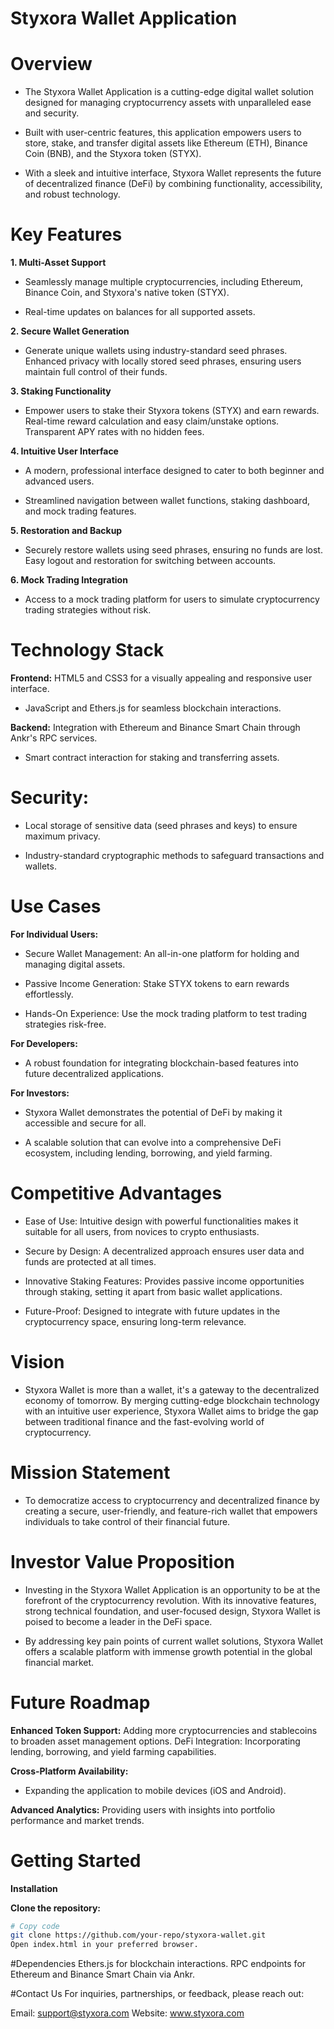 # Styxora Wallet Application

# Overview
- The Styxora Wallet Application is a cutting-edge digital wallet solution designed for managing cryptocurrency assets with unparalleled ease and security.
  
- Built with user-centric features, this application empowers users to store, stake, and transfer digital assets like Ethereum (ETH), Binance Coin (BNB), and the Styxora token (STYX).
  
- With a sleek and intuitive interface, Styxora Wallet represents the future of decentralized finance (DeFi) by combining functionality, accessibility, and robust technology.

# Key Features

**1. Multi-Asset Support**

- Seamlessly manage multiple cryptocurrencies, including Ethereum, Binance Coin, and Styxora's native token (STYX).

- Real-time updates on balances for all supported assets.

**2. Secure Wallet Generation**

- Generate unique wallets using industry-standard seed phrases.
Enhanced privacy with locally stored seed phrases, ensuring users maintain full control of their funds.

**3. Staking Functionality**

- Empower users to stake their Styxora tokens (STYX) and earn rewards.
Real-time reward calculation and easy claim/unstake options.
Transparent APY rates with no hidden fees.

**4. Intuitive User Interface**

- A modern, professional interface designed to cater to both beginner and advanced users.
 
- Streamlined navigation between wallet functions, staking dashboard, and mock trading features.
  
**5. Restoration and Backup**

- Securely restore wallets using seed phrases, ensuring no funds are lost.
Easy logout and restoration for switching between accounts.

**6. Mock Trading Integration**

- Access to a mock trading platform for users to simulate cryptocurrency trading strategies without risk.
 
# Technology Stack

**Frontend:**
HTML5 and CSS3 for a visually appealing and responsive user interface.

- JavaScript and Ethers.js for seamless blockchain interactions.

**Backend:**
Integration with Ethereum and Binance Smart Chain through Ankr's RPC services.

- Smart contract interaction for staking and transferring assets.

# Security:

- Local storage of sensitive data (seed phrases and keys) to ensure maximum privacy.

- Industry-standard cryptographic methods to safeguard transactions and wallets.

# Use Cases

**For Individual Users:**

- Secure Wallet Management: An all-in-one platform for holding and managing digital assets.
  
- Passive Income Generation: Stake STYX tokens to earn rewards effortlessly.
 
- Hands-On Experience: Use the mock trading platform to test trading strategies risk-free.

 
**For Developers:**

- A robust foundation for integrating blockchain-based features into future decentralized applications.

**For Investors:**

- Styxora Wallet demonstrates the potential of DeFi by making it accessible and secure for all.
 
- A scalable solution that can evolve into a comprehensive DeFi ecosystem, including lending, borrowing, and yield farming.

# Competitive Advantages

- Ease of Use: Intuitive design with powerful functionalities makes it suitable for all users, from novices to crypto enthusiasts.
  
- Secure by Design: A decentralized approach ensures user data and funds are protected at all times.
  
- Innovative Staking Features: Provides passive income opportunities through staking, setting it apart from basic wallet applications.
  
- Future-Proof: Designed to integrate with future updates in the cryptocurrency space, ensuring long-term relevance.

# Vision

- Styxora Wallet is more than a wallet, it's a gateway to the decentralized economy of tomorrow. By merging cutting-edge blockchain technology with an intuitive user experience, Styxora Wallet aims to bridge the gap between traditional finance and the fast-evolving world of cryptocurrency.

# Mission Statement

- To democratize access to cryptocurrency and decentralized finance by creating a secure, user-friendly, and feature-rich wallet that empowers individuals to take control of their financial future.

# Investor Value Proposition

- Investing in the Styxora Wallet Application is an opportunity to be at the forefront of the cryptocurrency revolution. With its innovative features, strong technical foundation, and user-focused design, Styxora Wallet is poised to become a leader in the DeFi space.

- By addressing key pain points of current wallet solutions, Styxora Wallet offers a scalable platform with immense growth potential in the global financial market.

# Future Roadmap

**Enhanced Token Support:** 
Adding more cryptocurrencies and stablecoins to broaden asset management options.
DeFi Integration: Incorporating lending, borrowing, and yield farming capabilities.

**Cross-Platform Availability:** 

- Expanding the application to mobile devices (iOS and Android).

**Advanced Analytics:** Providing users with insights into portfolio performance and market trends.

# Getting Started
**Installation**

**Clone the repository:**
```bash
# Copy code
git clone https://github.com/your-repo/styxora-wallet.git
Open index.html in your preferred browser.
```
#Dependencies
Ethers.js for blockchain interactions.
RPC endpoints for Ethereum and Binance Smart Chain via Ankr.

#Contact Us
For inquiries, partnerships, or feedback, please reach out:

Email: support@styxora.com
Website: www.styxora.com
